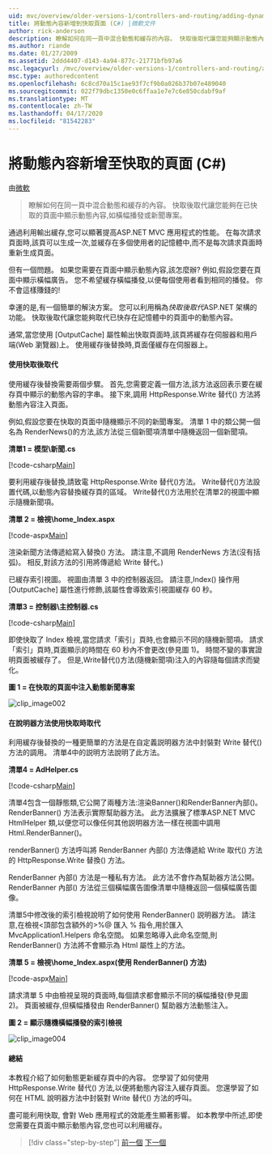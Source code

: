 ```yaml
---
uid: mvc/overview/older-versions-1/controllers-and-routing/adding-dynamic-content-to-a-cached-page-cs
title: 將動態內容新增到快取頁面 (C#) |微軟文件
author: rick-anderson
description: 瞭解如何在同一頁中混合動態和緩存的內容。 快取後取代讓您能夠顯示動態內容,如橫幅播發。
ms.author: riande
ms.date: 01/27/2009
ms.assetid: 2ddd4407-d143-4a94-877c-21771bfb97a6
msc.legacyurl: /mvc/overview/older-versions-1/controllers-and-routing/adding-dynamic-content-to-a-cached-page-cs
msc.type: authoredcontent
ms.openlocfilehash: 6c8cd70a15c1ae93f7cf9b0a026b37b07e489040
ms.sourcegitcommit: 022f79dbc1350e0c6ffaa1e7e7c6e850cdabf9af
ms.translationtype: MT
ms.contentlocale: zh-TW
ms.lasthandoff: 04/17/2020
ms.locfileid: "81542283"
---
```

# <a name="adding-dynamic-content-to-a-cached-page-c"></a>將動態內容新增至快取的頁面 (C#)

由[微軟](https://github.com/microsoft)

> 瞭解如何在同一頁中混合動態和緩存的內容。 快取後取代讓您能夠在已快取的頁面中顯示動態內容,如橫幅播發或新聞專案。

通過利用輸出緩存,您可以顯著提高ASP.NET MVC 應用程式的性能。 在每次請求頁面時,該頁可以生成一次,並緩存在多個使用者的記憶體中,而不是每次請求頁面時重新生成頁面。

但有一個問題。 如果您需要在頁面中顯示動態內容,該怎麼辦? 例如,假設您要在頁面中顯示橫幅廣告。 您不希望緩存橫幅播發,以便每個使用者看到相同的播發。 你不會這樣賺錢的!

幸運的是,有一個簡單的解決方案。 您可以利用稱為*快取後取代*ASP.NET 架構的功能。 快取後取代讓您能夠取代已快存在記憶體中的頁面中的動態內容。

通常,當您使用 [OutputCache] 屬性輸出快取頁面時,該頁將緩存在伺服器和用戶端(Web 瀏覽器)上。 使用緩存後替換時,頁面僅緩存在伺服器上。

#### <a name="using-post-cache-substitution"></a>使用快取後取代

使用緩存後替換需要兩個步驟。 首先,您需要定義一個方法,該方法返回表示要在緩存頁中顯示的動態內容的字串。 接下來,調用 HttpResponse.Write 替代() 方法將動態內容注入頁面。

例如,假設您要在快取的頁面中隨機顯示不同的新聞專案。 清單 1 中的類公開一個名為 RenderNews()的方法,該方法從三個新聞項清單中隨機返回一個新聞項。

**清單1 = 模型\新聞.cs**

[!code-csharp[Main](adding-dynamic-content-to-a-cached-page-cs/samples/sample1.cs)]

要利用緩存後替換,請致電 HttpResponse.Write 替代()方法。 Write替代()方法設置代碼,以動態內容替換緩存頁的區域。 Write替代()方法用於在清單2的視圖中顯示隨機新聞項。

**清單 2 = 檢視\home_Index.aspx**

[!code-aspx[Main](adding-dynamic-content-to-a-cached-page-cs/samples/sample2.aspx)]

渲染新聞方法傳遞給寫入替換() 方法。 請注意,不調用 RenderNews 方法(沒有括弧)。 相反,對該方法的引用將傳遞給 Write 替代。)

已緩存索引視圖。 視圖由清單 3 中的控制器返回。 請注意,Index() 操作用 [OutputCache] 屬性進行修飾,該屬性會導致索引視圖緩存 60 秒。

**清單3 = 控制器\主控制器.cs**

[!code-csharp[Main](adding-dynamic-content-to-a-cached-page-cs/samples/sample3.cs)]

即使快取了 Index 檢視,當您請求「索引」頁時,也會顯示不同的隨機新聞項。 請求「索引」頁時,頁面顯示的時間在 60 秒內不會更改(參見圖 1)。 時間不變的事實證明頁面被緩存了。 但是,Write替代()方法(隨機新聞項)注入的內容隨每個請求而變化。

**圖 1 = 在快取的頁面中注入動態新聞專案**

![clip_image002](adding-dynamic-content-to-a-cached-page-cs/_static/image1.jpg)

#### <a name="using-post-cache-substitution-in-helper-methods"></a>在說明器方法使用快取時取代

利用緩存後替換的一種更簡單的方法是在自定義説明器方法中封裝對 Write 替代() 方法的調用。 清單4中的説明方法說明了此方法。

**清單4 = AdHelper.cs**

[!code-csharp[Main](adding-dynamic-content-to-a-cached-page-cs/samples/sample4.cs)]

清單4包含一個靜態類,它公開了兩種方法:渲染Banner()和RenderBanner內部()。 RenderBanner() 方法表示實際幫助器方法。 此方法擴展了標準ASP.NET MVC HtmlHelper 類,以便您可以像任何其他説明器方法一樣在視圖中調用 Html.RenderBanner()。

renderBanner() 方法呼叫將 RenderBanner 內部() 方法傳遞給 Write 取代() 方法的 HttpResponse.Write 替換() 方法。

RenderBanner 內部() 方法是一種私有方法。 此方法不會作為幫助器方法公開。 RenderBanner 內部() 方法從三個橫幅廣告圖像清單中隨機返回一個橫幅廣告圖像。

清單5中修改後的索引檢視說明了如何使用 RenderBanner() 説明器方法。 請注意,在檢視&lt;頂部包含額外的&gt;%@ 匯入 % 指令,用於匯入 MvcApplication1.Helpers 命名空間。 如果忽略導入此命名空間,則 RenderBanner() 方法將不會顯示為 Html 屬性上的方法。

**清單 5 = 檢視\home_Index.aspx(使用 RenderBanner() 方法)**

[!code-aspx[Main](adding-dynamic-content-to-a-cached-page-cs/samples/sample5.aspx)]

請求清單 5 中由檢視呈現的頁面時,每個請求都會顯示不同的橫幅播發(參見圖 2)。 頁面被緩存,但橫幅播發由 RenderBanner() 幫助器方法動態注入。

**圖 2 = 顯示隨機橫幅播發的索引檢視**

![clip_image004](adding-dynamic-content-to-a-cached-page-cs/_static/image2.jpg)

#### <a name="summary"></a>總結

本教程介紹了如何動態更新緩存頁中的內容。 您學習了如何使用 HttpResponse.Write 替代() 方法,以便將動態內容注入緩存頁面。 您還學習了如何在 HTML 說明器方法中封裝對 Write 替代() 方法的呼叫。

盡可能利用快取, 會對 Web 應用程式的效能產生顯著影響。 如本教學中所述,即使您需要在頁面中顯示動態內容,您也可以利用緩存。

> [!div class="step-by-step"]
> [前一個](improving-performance-with-output-caching-cs.md)
> [下一個](creating-a-controller-cs.md)

